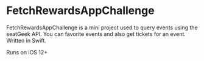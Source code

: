 # FetchRewardsAppChallenge

FetchRewardsAppChallenge is a mini project used to query events using the seatGeek API. You can favorite events and also get tickets for an event. Written in Swift. 

Runs on iOS 12+ 
